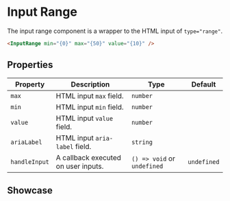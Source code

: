 <script lang="ts">
    import InputRange from "$lib/components/InputRange.svelte";
</script>

# Input Range

The input range component is a wrapper to the HTML input of `type="range"`.

```html
<InputRange min="{0}" max="{50}" value="{10}" />
```

## Properties

| Property      | Description                         | Type                        | Default     |
| ------------- | ----------------------------------- | --------------------------- | ----------- |
| `max`         | HTML input `max` field.             | `number`                    |             |
| `min`         | HTML input `min` field.             | `number`                    |             |
| `value`       | HTML input `value` field.           | `number`                    |             |
| `ariaLabel`   | HTML input `aria-label` field.      | `string`                    |             |
| `handleInput` | A callback executed on user inputs. | `() => void` or `undefined` | `undefined` |

## Showcase

<div class="card-grid">
    <InputRange min={0} max={50} value={10} />
</div>
